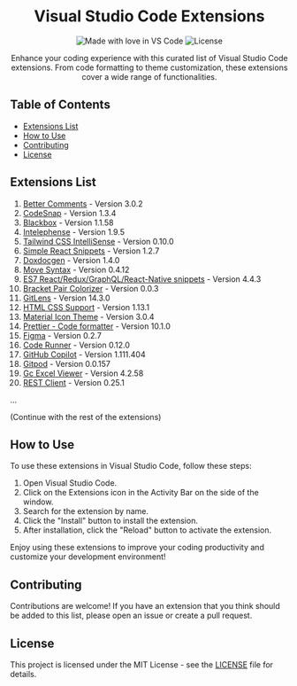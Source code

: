 <h1 align="center">Visual Studio Code Extensions</h1>
<p align="center">
  <img src="https://img.shields.io/badge/Made%20with-%E2%9D%A4%EF%B8%8F%20in%20VS%20Code-blue.svg" alt="Made with love in VS Code">
  <img src="https://img.shields.io/github/license/Rahul-Sahani04/Must_Need_VS_Code_Extensions" alt="License">
</p>

<p align="center">
  Enhance your coding experience with this curated list of Visual Studio Code extensions. From code formatting to theme customization, these extensions cover a wide range of functionalities.
</p>

## Table of Contents
- [Extensions List](#extensions-list)
- [How to Use](#how-to-use)
- [Contributing](#contributing)
- [License](#license)

## Extensions List

1. [Better Comments](https://marketplace.visualstudio.com/items?itemName=aaron-bond.better-comments-3.0.2) - Version 3.0.2
2. [CodeSnap](https://marketplace.visualstudio.com/items?itemName=adpyke.codesnap-1.3.4) - Version 1.3.4
3. [Blackbox](https://marketplace.visualstudio.com/items?itemName=blackboxapp.blackbox-1.1.58) - Version 1.1.58
4. [Intelephense](https://marketplace.visualstudio.com/items?itemName=bmewburn.vscode-intelephense-client-1.9.5) - Version 1.9.5
5. [Tailwind CSS IntelliSense](https://marketplace.visualstudio.com/items?itemName=bradlc.vscode-tailwindcss-0.10.0) - Version 0.10.0
6. [Simple React Snippets](https://marketplace.visualstudio.com/items?itemName=burkeholland.simple-react-snippets-1.2.7) - Version 1.2.7
7. [Doxdocgen](https://marketplace.visualstudio.com/items?itemName=cschlosser.doxdocgen-1.4.0) - Version 1.4.0
8. [Move Syntax](https://marketplace.visualstudio.com/items?itemName=damirka.move-syntax-0.4.12) - Version 0.4.12
9. [ES7 React/Redux/GraphQL/React-Native snippets](https://marketplace.visualstudio.com/items?itemName=dsznajder.es7-react-js-snippets-4.4.3) - Version 4.4.3
10. [Bracket Pair Colorizer](https://marketplace.visualstudio.com/items?itemName=dzhavat.bracket-pair-toggler-0.0.3) - Version 0.0.3
11. [GitLens](https://marketplace.visualstudio.com/items?itemName=eamodio.gitlens-14.3.0) - Version 14.3.0
12. [HTML CSS Support](https://marketplace.visualstudio.com/items?itemName=ecmel.vscode-html-css-1.13.1) - Version 1.13.1
13. [Material Icon Theme](https://marketplace.visualstudio.com/items?itemName=equinusocio.vsc-material-theme-icons-3.0.4) - Version 3.0.4
14. [Prettier - Code formatter](https://marketplace.visualstudio.com/items?itemName=esbenp.prettier-vscode-10.1.0) - Version 10.1.0
15. [Figma](https://marketplace.visualstudio.com/items?itemName=figma.figma-vscode-extension-0.2.7) - Version 0.2.7
16. [Code Runner](https://marketplace.visualstudio.com/items?itemName=formulahendry.code-runner-0.12.0) - Version 0.12.0
17. [GitHub Copilot](https://marketplace.visualstudio.com/items?itemName=github.copilot-1.111.404) - Version 1.111.404
18. [Gitpod](https://marketplace.visualstudio.com/items?itemName=gitpod.gitpod-desktop-0.0.157) - Version 0.0.157
19. [Gc Excel Viewer](https://marketplace.visualstudio.com/items?itemName=grapecity.gc-excelviewer-4.2.58) - Version 4.2.58
20. [REST Client](https://marketplace.visualstudio.com/items?itemName=humao.rest-client-0.25.1) - Version 0.25.1

...

(Continue with the rest of the extensions)

## How to Use

To use these extensions in Visual Studio Code, follow these steps:

1. Open Visual Studio Code.
2. Click on the Extensions icon in the Activity Bar on the side of the window.
3. Search for the extension by name.
4. Click the "Install" button to install the extension.
5. After installation, click the "Reload" button to activate the extension.

Enjoy using these extensions to improve your coding productivity and customize your development environment!

## Contributing

Contributions are welcome! If you have an extension that you think should be added to this list, please open an issue or create a pull request.

## License

This project is licensed under the MIT License - see the [LICENSE](LICENSE) file for details.
